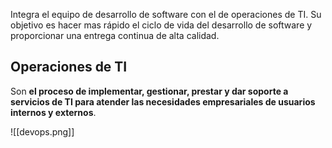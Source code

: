 Integra el equipo de desarrollo de software con el de operaciones de TI. Su objetivo es hacer mas rápido el ciclo de vida del desarrollo de software y proporcionar una entrega continua de alta calidad.

## Operaciones de TI
Son **el proceso de implementar, gestionar, prestar y dar soporte a servicios de TI para atender las necesidades empresariales de usuarios internos y externos**.

![[devops.png]]